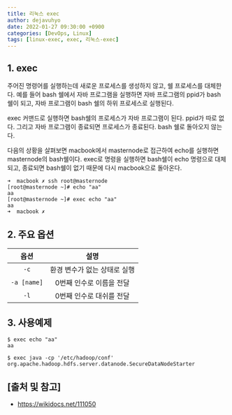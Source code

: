 ```yaml
---
title: 리눅스 exec
author: dejavuhyo
date: 2022-01-27 09:30:00 +0900
categories: [DevOps, Linux]
tags: [linux-exec, exec, 리눅스-exec]
---
```


## 1. exec
주어진 명령어를 실행하는데 새로운 프로세스를 생성하지 않고, 쉘 프로세스를 대체한다. 예를 들어 bash 쉘에서 자바 프로그램을 실행하면 자바 프로그램의 ppid가 bash 쉘이 되고, 자바 프로그램이 bash 쉘의 하위 프로세스로 실행된다.

exec 커맨드로 실행하면 bash쉘의 프로세스가 자바 프로그램이 된다. ppid가 따로 없다. 그리고 자바 프로그램이 종료되면 프로세스가 종료된다. bash 쉘로 돌아오지 않는다.

다음의 상황을 살펴보면 macbook에서 masternode로 접근하여 echo를 실행하면 masternode의 bash쉘이다. exec로 명령을 실행하면 bash쉘이 echo 명령으로 대체되고, 종료되면 bash쉘이 없기 때문에 다시 macbook으로 돌아온다.

```shell
➜  macbook ✗ ssh root@masternode
[root@masternode ~]# echo "aa"
aa
[root@masternode ~]# exec echo "aa"
aa
➜  macbook ✗
```

## 2. 주요 옵션

| 옵션 | 설명 |
|:-----:|:-----:|
| `-c` | 환경 변수가 없는 상태로 실행 |
| `-a [name]` | 0번째 인수로 이름을 전달 |
| `-l` | 0번째 인수로 대쉬를 전달 |

## 3. 사용예제

```shell
$ exec echo "aa"
aa

$ exec java -cp '/etc/hadoop/conf' org.apache.hadoop.hdfs.server.datanode.SecureDataNodeStarter
```

## [출처 및 참고]
* <https://wikidocs.net/111050>
